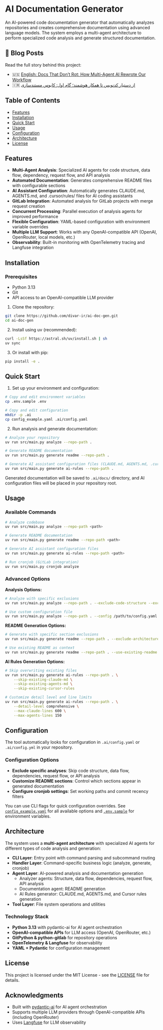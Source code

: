 # AI Documentation Generator

An AI-powered code documentation generator that automatically analyzes repositories and creates comprehensive documentation using advanced language models. The system employs a multi-agent architecture to perform specialized code analysis and generate structured documentation.

## 📝 Blog Posts

Read the full story behind this project:
- 🇺🇸 [English: Docs That Don’t Rot: How Multi-Agent AI Rewrote Our Workflow](https://medium.com/@milad.noroozi/docs-that-dont-rot-how-multi-agent-ai-rewrote-our-workflow-6e0c911658d6)
- 🇮🇷 [از دستیار کدنویس تا همکار هوشمند؛ گام اول: کابوس مستندسازی](https://virgool.io/@divar/%D8%A7%D8%B2-%D8%AF%D8%B3%D8%AA%DB%8C%D8%A7%D8%B1-%DA%A9%D8%AF%D9%86%D9%88%DB%8C%D8%B3-%D8%AA%D8%A7-%D9%87%D9%85%DA%A9%D8%A7%D8%B1-%D9%87%D9%88%D8%B4%D9%85%D9%86%D8%AF-%DA%AF%D8%A7%D9%85-%D8%A7%D9%88%D9%84-%DA%A9%D8%A7%D8%A8%D9%88%D8%B3-%D9%85%D8%B3%D8%AA%D9%86%D8%AF%D8%B3%D8%A7%D8%B2%DB%8C-jx7vhznchc9w)

## Table of Contents

- [Features](#features)
- [Installation](#installation)
- [Quick Start](#quick-start)
- [Usage](#usage)
- [Configuration](#configuration)
- [Architecture](#architecture)
- [License](#license)

## Features

- **Multi-Agent Analysis**: Specialized AI agents for code structure, data flow, dependency, request flow, and API analysis
- **Automated Documentation**: Generates comprehensive README files with configurable sections
- **AI Assistant Configuration**: Automatically generates CLAUDE.md, AGENTS.md, and .cursor/rules/ files for AI coding assistants
- **GitLab Integration**: Automated analysis for GitLab projects with merge request creation
- **Concurrent Processing**: Parallel execution of analysis agents for improved performance
- **Flexible Configuration**: YAML-based configuration with environment variable overrides
- **Multiple LLM Support**: Works with any OpenAI-compatible API (OpenAI, OpenRouter, local models, etc.)
- **Observability**: Built-in monitoring with OpenTelemetry tracing and Langfuse integration

## Installation

### Prerequisites

- Python 3.13
- Git
- API access to an OpenAI-compatible LLM provider

1. Clone the repository:
```bash
git clone https://github.com/divar-ir/ai-doc-gen.git
cd ai-doc-gen
```

2. Install using uv (recommended):
```bash
curl -LsSf https://astral.sh/uv/install.sh | sh
uv sync
```

3. Or install with pip:
```bash
pip install -e .
```

## Quick Start

1. Set up your environment and configuration:
```bash
# Copy and edit environment variables
cp .env.sample .env

# Copy and edit configuration
mkdir -p .ai
cp config_example.yaml .ai/config.yaml
```

2. Run analysis and generate documentation:
```bash
# Analyze your repository
uv run src/main.py analyze --repo-path .

# Generate README documentation
uv run src/main.py generate readme --repo-path .

# Generate AI assistant configuration files (CLAUDE.md, AGENTS.md, .cursor/rules/)
uv run src/main.py generate ai-rules --repo-path .
```

Generated documentation will be saved to `.ai/docs/` directory, and AI configuration files will be placed in your repository root.

## Usage

### Available Commands

```bash
# Analyze codebase
uv run src/main.py analyze --repo-path <path>

# Generate README documentation
uv run src/main.py generate readme --repo-path <path>

# Generate AI assistant configuration files
uv run src/main.py generate ai-rules --repo-path <path>

# Run cronjob (GitLab integration)
uv run src/main.py cronjob analyze
```

### Advanced Options

**Analysis Options:**
```bash
# Analyze with specific exclusions
uv run src/main.py analyze --repo-path . --exclude-code-structure --exclude-data-flow

# Use custom configuration file
uv run src/main.py analyze --repo-path . --config /path/to/config.yaml
```

**README Generation Options:**
```bash
# Generate with specific section exclusions
uv run src/main.py generate readme --repo-path . --exclude-architecture --exclude-c4-model

# Use existing README as context
uv run src/main.py generate readme --repo-path . --use-existing-readme
```

**AI Rules Generation Options:**
```bash
# Skip overwriting existing files
uv run src/main.py generate ai-rules --repo-path . \
    --skip-existing-claude-md \
    --skip-existing-agents-md \
    --skip-existing-cursor-rules

# Customize detail level and line limits
uv run src/main.py generate ai-rules --repo-path . \
    --detail-level comprehensive \
    --max-claude-lines 600 \
    --max-agents-lines 150
```

## Configuration

The tool automatically looks for configuration in `.ai/config.yaml` or `.ai/config.yml` in your repository.

### Configuration Options

- **Exclude specific analyses**: Skip code structure, data flow, dependencies, request flow, or API analysis
- **Customize README sections**: Control which sections appear in generated documentation  
- **Configure cronjob settings**: Set working paths and commit recency filters

You can use CLI flags for quick configuration overrides. See [`config_example.yaml`](config_example.yaml) for all available options and [`.env.sample`](.env.sample) for environment variables.

## Architecture

The system uses a **multi-agent architecture** with specialized AI agents for different types of code analysis and generation:

- **CLI Layer**: Entry point with command parsing and subcommand routing
- **Handler Layer**: Command-specific business logic (analyze, generate, cronjob)
- **Agent Layer**: AI-powered analysis and documentation generation
  - Analyzer agents: Structure, data flow, dependencies, request flow, API analysis
  - Documentation agent: README generation
  - AI Rules generator: CLAUDE.md, AGENTS.md, and Cursor rules generation
- **Tool Layer**: File system operations and utilities

### Technology Stack

- **Python 3.13** with pydantic-ai for AI agent orchestration
- **OpenAI-compatible APIs** for LLM access (OpenAI, OpenRouter, etc.)
- **GitPython & python-gitlab** for repository operations
- **OpenTelemetry & Langfuse** for observability
- **YAML + Pydantic** for configuration management

## License

This project is licensed under the MIT License - see the [LICENSE](LICENSE) file for details.

## Acknowledgments

- Built with [pydantic-ai](https://ai.pydantic.dev/) for AI agent orchestration
- Supports multiple LLM providers through OpenAI-compatible APIs (including OpenRouter)
- Uses [Langfuse](https://langfuse.com/) for LLM observability

